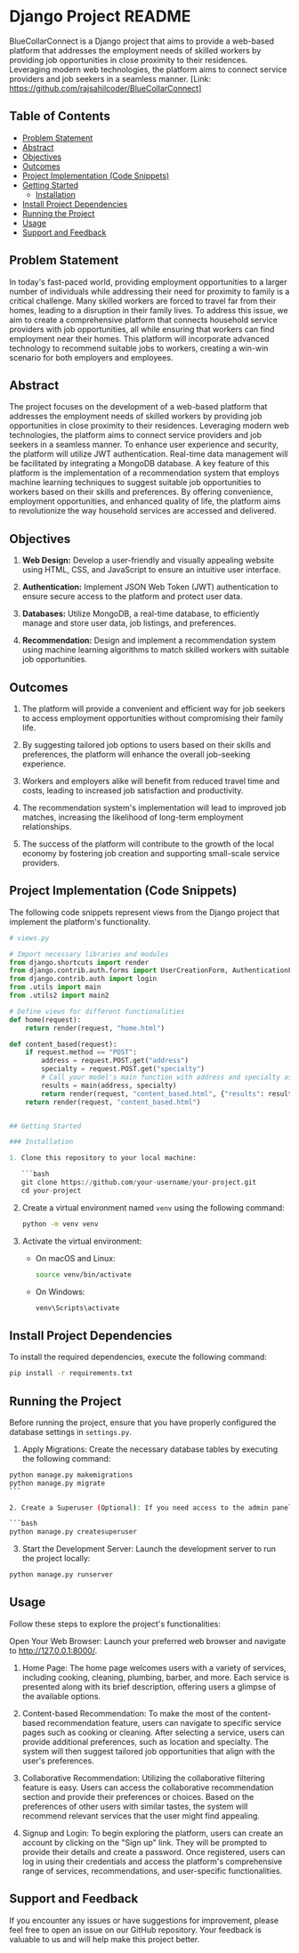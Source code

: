 # Django Project README

BlueCollarConnect is a Django project that aims to provide a web-based platform that addresses the employment needs of skilled workers by providing job opportunities in close proximity to their residences. Leveraging modern web technologies, the platform aims to connect service providers and job seekers in a seamless manner. [Link: https://github.com/rajsahilcoder/BlueCollarConnect]

## Table of Contents

- [Problem Statement](#problem-statement)
- [Abstract](#abstract)
- [Objectives](#objectives)
- [Outcomes](#outcomes)
- [Project Implementation (Code Snippets)](#project-implementation-code-snippets)
- [Getting Started](#getting-started)
  - [Installation](#installation)
- [Install Project Dependencies](#install-project-dependencies)
- [Running the Project](#running-the-project)
- [Usage](#usage)
- [Support and Feedback](#support-and-feedback)

## Problem Statement

In today's fast-paced world, providing employment opportunities to a larger number of individuals while addressing their need for proximity to family is a critical challenge. Many skilled workers are forced to travel far from their homes, leading to a disruption in their family lives. To address this issue, we aim to create a comprehensive platform that connects household service providers with job opportunities, all while ensuring that workers can find employment near their homes. This platform will incorporate advanced technology to recommend suitable jobs to workers, creating a win-win scenario for both employers and employees.

## Abstract

The project focuses on the development of a web-based platform that addresses the employment needs of skilled workers by providing job opportunities in close proximity to their residences. Leveraging modern web technologies, the platform aims to connect service providers and job seekers in a seamless manner. To enhance user experience and security, the platform will utilize JWT authentication. Real-time data management will be facilitated by integrating a MongoDB database. A key feature of this platform is the implementation of a recommendation system that employs machine learning techniques to suggest suitable job opportunities to workers based on their skills and preferences. By offering convenience, employment opportunities, and enhanced quality of life, the platform aims to revolutionize the way household services are accessed and delivered.

## Objectives

1. **Web Design:** Develop a user-friendly and visually appealing website using HTML, CSS, and JavaScript to ensure an intuitive user interface.

2. **Authentication:** Implement JSON Web Token (JWT) authentication to ensure secure access to the platform and protect user data.

3. **Databases:** Utilize MongoDB, a real-time database, to efficiently manage and store user data, job listings, and preferences.

4. **Recommendation:** Design and implement a recommendation system using machine learning algorithms to match skilled workers with suitable job opportunities.

## Outcomes

1. The platform will provide a convenient and efficient way for job seekers to access employment opportunities without compromising their family life.

2. By suggesting tailored job options to users based on their skills and preferences, the platform will enhance the overall job-seeking experience.

3. Workers and employers alike will benefit from reduced travel time and costs, leading to increased job satisfaction and productivity.

4. The recommendation system's implementation will lead to improved job matches, increasing the likelihood of long-term employment relationships.

5. The success of the platform will contribute to the growth of the local economy by fostering job creation and supporting small-scale service providers.

## Project Implementation (Code Snippets)

The following code snippets represent views from the Django project that implement the platform's functionality.

````python
# views.py

# Import necessary libraries and modules
from django.shortcuts import render
from django.contrib.auth.forms import UserCreationForm, AuthenticationForm
from django.contrib.auth import login
from .utils import main
from .utils2 import main2

# Define views for different functionalities
def home(request):
    return render(request, "home.html")

def content_based(request):
    if request.method == "POST":
        address = request.POST.get("address")
        specialty = request.POST.get("specialty")
        # Call your model's main function with address and specialty as arguments
        results = main(address, specialty)
        return render(request, "content_based.html", {"results": results})
    return render(request, "content_based.html")


## Getting Started

### Installation

1. Clone this repository to your local machine:

   ```bash
   git clone https://github.com/your-username/your-project.git
   cd your-project
````

2. Create a virtual environment named `venv` using the following command:

   ```bash
   python -m venv venv
   ```

3. Activate the virtual environment:
   - On macOS and Linux:
     ```bash
     source venv/bin/activate
     ```
   - On Windows:
     ```bash
     venv\Scripts\activate
     ```

## Install Project Dependencies

To install the required dependencies, execute the following command:

```bash
pip install -r requirements.txt
```

## Running the Project

Before running the project, ensure that you have properly configured the database settings in `settings.py`.

1. Apply Migrations: Create the necessary database tables by executing the following command:

````bash
python manage.py makemigrations
python manage.py migrate
```

2. Create a Superuser (Optional): If you need access to the admin panel, create a superuser with administrative privileges:

```bash
python manage.py createsuperuser
````

3. Start the Development Server: Launch the development server to run the project locally:

```bash
python manage.py runserver
```

## Usage

Follow these steps to explore the project's functionalities:

Open Your Web Browser: Launch your preferred web browser and navigate to http://127.0.0.1:8000/.

1. Home Page: The home page welcomes users with a variety of services, including cooking, cleaning, plumbing, barber, and more. Each service is presented along with its brief description, offering users a glimpse of the available options.

2. Content-based Recommendation: To make the most of the content-based recommendation feature, users can navigate to specific service pages such as cooking or cleaning. After selecting a service, users can provide additional preferences, such as location and specialty. The system will then suggest tailored job opportunities that align with the user's preferences.

3. Collaborative Recommendation: Utilizing the collaborative filtering feature is easy. Users can access the collaborative recommendation section and provide their preferences or choices. Based on the preferences of other users with similar tastes, the system will recommend relevant services that the user might find appealing.

4. Signup and Login: To begin exploring the platform, users can create an account by clicking on the "Sign up" link. They will be prompted to provide their details and create a password. Once registered, users can log in using their credentials and access the platform's comprehensive range of services, recommendations, and user-specific functionalities.

## Support and Feedback

If you encounter any issues or have suggestions for improvement, please feel free to open an issue on our GitHub repository. Your feedback is valuable to us and will help make this project better.
